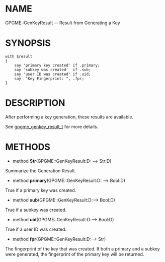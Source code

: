 NAME
====

GPGME::GenKeyResult -- Result from Generating a Key

SYNOPSIS
========

    with $result
    {
        say 'primary key created' if .primary;
        say 'subkey was created'  if .sub;
        say 'user ID was created' if .uid;
        say  "Key Fingerprint: ", .fpr;
    }

DESCRIPTION
===========

After performing a key generation, these results are available.

See [gpgme_genkey_result_t](https://gnupg.org/documentation/manuals/gpgme/Generating-Keys.html) for more details.

METHODS
=======

  * method **Str**(GPGME::GenKeyResult:D: --> Str:D)

Summarize the Generation Result.

  * method **primary**(GPGME::GenKeyResult:D: --> Bool:D)

True if a primary key was created.

  * method **sub**(GPGME::GenKeyResult:D:--> Bool:D)

True if a subkey was created.

  * method **uid**(GPGME::GenKeyResult:D:--> Bool:D)

True if a user ID was created.

  * method **fpr**(GPGME::GenKeyResult:D:--> Str)

The fingerprint of the key that was created. If both a primary and a subkey were generated, the fingerprint of the primary key will be returned.


